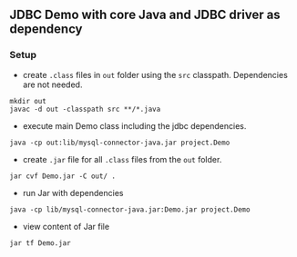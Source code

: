 ## JDBC Demo with core Java and JDBC driver as dependency

### Setup

- create `.class` files in `out` folder using the `src` classpath. Dependencies are not needed.
```
mkdir out
javac -d out -classpath src **/*.java 
```

- execute main Demo class including the jdbc dependencies. 
```
java -cp out:lib/mysql-connector-java.jar project.Demo
```

- create `.jar` file for all `.class` files from the `out` folder.
```
jar cvf Demo.jar -C out/ .
```
- run Jar with dependencies
```
java -cp lib/mysql-connector-java.jar:Demo.jar project.Demo
``` 
- view content of Jar file
```
jar tf Demo.jar 
```